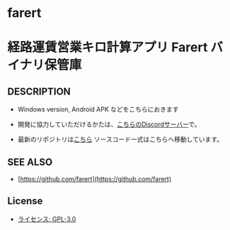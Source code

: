 farert
======

# 経路運賃営業キロ計算アプリ Farert バイナリ保管庫

## DESCRIPTION

- Windows version, Android APK などをこちらにおきます

- 開発に協力していただけるかたは、[こちらのDiscordサーバー](https://discord.gg/NCvzgmn2Nd)で。
- 最新のリポジトリは[こちら](https://github.com/farert) ソースコード一式はこちらへ移動しています。

## SEE ALSO

- [https://github.com/farert](https://github.com/farert)

## License

- [ライセンス: GPL-3.0](LICENSE)

